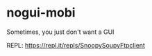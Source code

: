 # nogui-mobi
Sometimes, you just don't want a GUI

REPL: https://repl.it/repls/SnoopySoupyFtpclient

